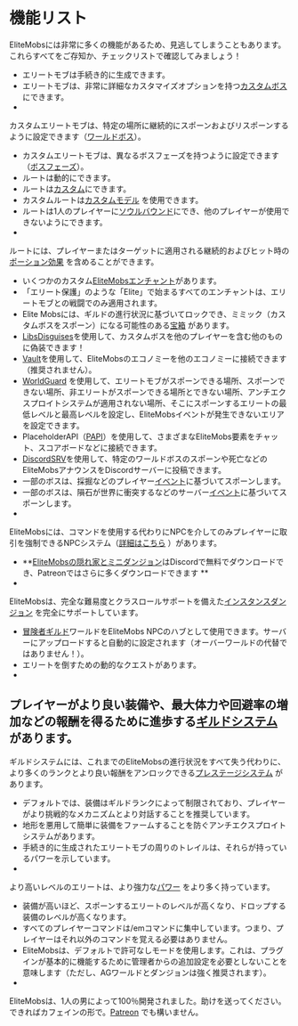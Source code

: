 # 機能リスト

EliteMobsには非常に多くの機能があるため、見逃してしまうこともあります。これらすべてをご存知か、チェックリストで確認してみましょう！

- エリートモブは手続き的に生成できます。
- エリートモブは、非常に詳細なカスタマイズオプションを持つ[カスタムボス]($language$/elitemobs/creating_bosses.md)にできます。
-
カスタムエリートモブは、特定の場所に継続的にスポーンおよびリスポーンするように設定できます（[ワールドボス]($language$/elitemobs/creating_world_bosses.md)）。
- カスタムエリートモブは、異なるボスフェーズを持つように設定できます（[ボスフェーズ]($language$/elitemobs/creating_boss_phases.md)）。
- ルートは動的にできます。
- ルートは[カスタム]($language$/elitemobs/creating_items.md)にできます。
- カスタムルートは[カスタムモデル]($language$/elitemobs/creating_items.md&section=custommodelid&section=custommodelid)
  を使用できます。
- ルートは1人のプレイヤーに[ソウルバウンド]($language$/elitemobs/soulbind.md)にでき、他のプレイヤーが使用できないようにできます。
-
ルートには、プレイヤーまたはターゲットに適用される継続的およびヒット時の[ポーション効果]($language$/elitemobs/creating_items.md&section=potioneffects)
を含めることができます。
- いくつかのカスタム[EliteMobsエンチャント]($language$/elitemobs/custom_enchantments_list.md)があります。
- 「エリート保護」のような「Elite」で始まるすべてのエンチャントは、エリートモブとの戦闘でのみ適用されます。
- Elite
  Mobsには、ギルドの進行状況に基づいてロックでき、ミミック（カスタムボスをスポーン）になる可能性のある[宝箱]($language$/elitemobs/creating_treasure_chests.md)
  があります。
- [LibsDisguises]($language$/elitemobs/libsdisguises.md)を使用して、カスタムボスを他のプレイヤーを含む他のものに偽装できます！
- [Vault]($language$/elitemobs/vault.md)を使用して、EliteMobsのエコノミーを他のエコノミーに接続できます（推奨されません）。
- [WorldGuard]($language$/elitemobs/worldguard_flags.md)
  を使用して、エリートモブがスポーンできる場所、スポーンできない場所、非エリートがスポーンできる場所とできない場所、アンチエクスプロイトシステムが適用されない場所、そこにスポーンするエリートの最低レベルと最高レベルを設定し、EliteMobsイベントが発生できないエリアを設定できます。
- PlaceholderAPI（[PAPI]($language$/elitemobs/placeholders.md)）を使用して、さまざまなEliteMobs要素をチャット、スコアボードなどに接続できます。
- [DiscordSRV]($language$/elitemobs/discordsrv.md)を使用して、特定のワールドボスのスポーンや死亡などのEliteMobsアナウンスをDiscordサーバーに投稿できます。
- 一部のボスは、採掘などのプレイヤー[イベント]($language$/elitemobs/elitemobs+creating_events.md&section=what-are-custom-events?)に基づいてスポーンします。
- 一部のボスは、隕石が世界に衝突するなどのサーバー[イベント]($language$/elitemobs/elitemobs+creating_events.md&section=what-are-custom-events?)に基づいてスポーンします。
-
EliteMobsには、コマンドを使用する代わりにNPCを介してのみプレイヤーに取引を強制できるNPCシステム（[詳細はこちら]($language$/elitemobs/adventurers_guild_world.md)
）があります。
- **[EliteMobsの隠れ家とミニダンジョン]($language$/elitemobs/dungeons.md)はDiscordで無料でダウンロードでき、Patreonではさらに多くダウンロードできます
  **
-
EliteMobsは、完全な難易度とクラスロールサポートを備えた[インスタンスダンジョン]($language$/elitemobs/understanding_the_basics_of_elitemobs.md&section=instanced-dungeoneering)
を完全にサポートしています。
- [冒険者ギルド]($language$/elitemobs/adventurers_guild_world.md)ワールドをEliteMobs
  NPCのハブとして使用できます。サーバーにアップロードすると自動的に設定されます（オーバーワールドの代替ではありません！）。
- エリートを倒すための動的なクエストがあります。
-
プレイヤーがより良い装備や、最大体力や回避率の増加などの報酬を得るために進歩する[ギルドシステム]($language$/elitemobs/guild_tier_loot_limiter.md)
があります。
-
ギルドシステムには、これまでのEliteMobsの進行状況をすべて失う代わりに、より多くのランクとより良い報酬をアンロックできる[プレステージシステム]($language$/elitemobs/prestige_system.md)
があります。
- デフォルトでは、装備はギルドランクによって制限されており、プレイヤーがより挑戦的なメカニズムとより対話することを推奨しています。
- 地形を悪用して簡単に装備をファームすることを防ぐアンチエクスプロイトシステムがあります。
- 手続き的に生成されたエリートモブの周りのトレイルは、それらが持っているパワーを示しています。
-
より高いレベルのエリートは、より強力な[パワー]($language$/elitemobs/creating_bosses.md&section=easy-configuration---premade-powers)
をより多く持っています。
- 装備が高いほど、スポーンするエリートのレベルが高くなり、ドロップする装備のレベルが高くなります。
- すべてのプレイヤーコマンドは/emコマンドに集中しています。つまり、プレイヤーはそれ以外のコマンドを覚える必要はありません。
- EliteMobsは、デフォルトで許可なしモードを使用します。これは、プラグインが基本的に機能するために管理者からの追加設定を必要としないことを意味します（ただし、AGワールドとダンジョンは強く推奨されます）。
-
EliteMobsは、1人の男によって100％開発されました。助けを送ってください。できればカフェインの形で。[Patreon](https://www.patreon.com/magmaguy)
でも構いません。
